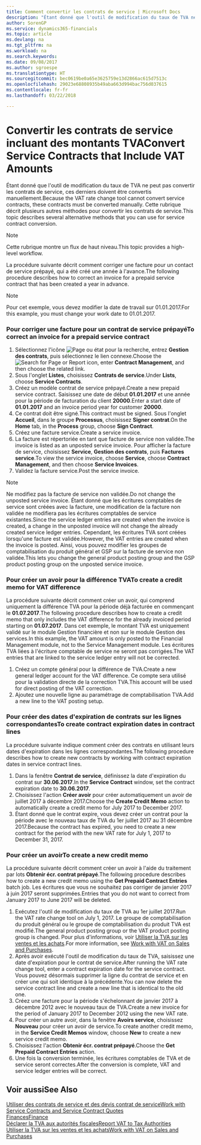 ```yaml
---
title: Comment convertir les contrats de service | Microsoft Docs
description: "Étant donné que l'outil de modification du taux de TVA ne peut pas convertir les contrats de service, ces derniers doivent être convertis manuellement. Cette rubrique décrit plusieurs autres méthodes pour convertir les contrats de service."
author: SorenGP
ms.service: dynamics365-financials
ms.topic: article
ms.devlang: na
ms.tgt_pltfrm: na
ms.workload: na
ms.search.keywords: 
ms.date: 09/08/2017
ms.author: sgroespe
ms.translationtype: HT
ms.sourcegitcommit: bec0619be0a65e3625759e13d2866ac615d7513c
ms.openlocfilehash: 29023e68808935b49aba663d994bac756d037615
ms.contentlocale: fr-fr
ms.lasthandoff: 03/22/2018

---
```

# <a name="convert-service-contracts-that-include-vat-amounts"></a><span data-ttu-id="beef6-104">Convertir les contrats de service incluant des montants TVA</span><span class="sxs-lookup"><span data-stu-id="beef6-104">Convert Service Contracts that Include VAT Amounts</span></span>
<span data-ttu-id="beef6-105">Étant donné que l'outil de modification du taux de TVA ne peut pas convertir les contrats de service, ces derniers doivent être convertis manuellement.</span><span class="sxs-lookup"><span data-stu-id="beef6-105">Because the VAT rate change tool cannot convert service contracts, these contracts must be converted manually.</span></span> <span data-ttu-id="beef6-106">Cette rubrique décrit plusieurs autres méthodes pour convertir les contrats de service.</span><span class="sxs-lookup"><span data-stu-id="beef6-106">This topic describes several alternative methods that you can use for service contract conversion.</span></span>  

> [!NOTE]  
>  <span data-ttu-id="beef6-107">Cette rubrique montre un flux de haut niveau.</span><span class="sxs-lookup"><span data-stu-id="beef6-107">This topic provides a high-level workflow.</span></span>  

 <span data-ttu-id="beef6-108">La procédure suivante décrit comment corriger une facture pour un contact de service prépayé, qui a été créé une année à l'avance.</span><span class="sxs-lookup"><span data-stu-id="beef6-108">The following procedure describes how to correct an invoice for a prepaid service contract that has been created a year in advance.</span></span>  

> [!NOTE]  
>  <span data-ttu-id="beef6-109">Pour cet exemple, vous devez modifier la date de travail sur 01.01.2017.</span><span class="sxs-lookup"><span data-stu-id="beef6-109">For this example, you must change your work date to 01.01.2017.</span></span>  

### <a name="to-correct-an-invoice-for-a-prepaid-service-contract"></a><span data-ttu-id="beef6-110">Pour corriger une facture pour un contrat de service prépayé</span><span class="sxs-lookup"><span data-stu-id="beef6-110">To correct an invoice for a prepaid service contract</span></span>  
1. <span data-ttu-id="beef6-111">Sélectionnez l'icône ![Page ou état pour la recherche](media/ui-search/search_small.png "Page ou état pour la recherche"), entrez **Gestion des contrats**, puis sélectionnez le lien connexe.</span><span class="sxs-lookup"><span data-stu-id="beef6-111">Choose the ![Search for Page or Report](media/ui-search/search_small.png "Search for Page or Report icon") icon, enter **Contract Management**, and then choose the related link.</span></span>  
2. <span data-ttu-id="beef6-112">Sous l'onglet **Listes**, choisissez **Contrats de service**.</span><span class="sxs-lookup"><span data-stu-id="beef6-112">Under **Lists**, choose **Service Contracts**.</span></span>  
3. <span data-ttu-id="beef6-113">Créez un modèle contrat de service prépayé.</span><span class="sxs-lookup"><span data-stu-id="beef6-113">Create a new prepaid service contract.</span></span> <span data-ttu-id="beef6-114">Saisissez une date de début **01.01.2017** et une année pour la période de facturation du client **20000**.</span><span class="sxs-lookup"><span data-stu-id="beef6-114">Enter a start date of **01.01.2017** and an invoice period year for customer **20000**.</span></span>  
4. <span data-ttu-id="beef6-115">Ce contrat doit être signé.</span><span class="sxs-lookup"><span data-stu-id="beef6-115">This contract must be signed.</span></span> <span data-ttu-id="beef6-116">Sous l'onglet **Accueil**, dans le groupe **Processus**, choisissez **Signer contrat**.</span><span class="sxs-lookup"><span data-stu-id="beef6-116">On the **Home** tab, in the **Process** group, choose **Sign Contract**.</span></span>  
5. <span data-ttu-id="beef6-117">Créez une facture service.</span><span class="sxs-lookup"><span data-stu-id="beef6-117">Create a service invoice.</span></span>
6. <span data-ttu-id="beef6-118">La facture est répertoriée en tant que facture de service non validée.</span><span class="sxs-lookup"><span data-stu-id="beef6-118">The invoice is listed as an unposted service invoice.</span></span> <span data-ttu-id="beef6-119">Pour afficher la facture de service, choisissez **Service**, **Gestion des contrats**, puis **Factures service**.</span><span class="sxs-lookup"><span data-stu-id="beef6-119">To view the service invoice, choose **Service**, choose **Contract Management**, and then choose **Service Invoices**.</span></span>  
7. <span data-ttu-id="beef6-120">Validez la facture service.</span><span class="sxs-lookup"><span data-stu-id="beef6-120">Post the service invoice.</span></span>  

> [!NOTE]  
>  <span data-ttu-id="beef6-121">Ne modifiez pas la facture de service non validée.</span><span class="sxs-lookup"><span data-stu-id="beef6-121">Do not change the unposted service invoice.</span></span> <span data-ttu-id="beef6-122">Étant donné que les écritures comptables de service sont créées avec la facture, une modification de la facture non validée ne modifiera pas les écritures comptables de service existantes.</span><span class="sxs-lookup"><span data-stu-id="beef6-122">Since the service ledger entries are created when the invoice is created, a change in the unposted invoice will not change the already created service ledger entries.</span></span> <span data-ttu-id="beef6-123">Cependant, les écritures TVA sont créées lorsqu'une facture est validée.</span><span class="sxs-lookup"><span data-stu-id="beef6-123">However, the VAT entries are created when the invoice is posted.</span></span> <span data-ttu-id="beef6-124">Ainsi, vous pouvez modifier les groupes de comptabilisation du produit général et GSP sur la facture de service non validée.</span><span class="sxs-lookup"><span data-stu-id="beef6-124">This lets you change the general product posting group and the GSP product posting group on the unposted service invoice.</span></span>  

### <a name="to-create-a-credit-memo-for-vat-difference"></a><span data-ttu-id="beef6-125">Pour créer un avoir pour la différence TVA</span><span class="sxs-lookup"><span data-stu-id="beef6-125">To create a credit memo for VAT difference</span></span>  
<span data-ttu-id="beef6-126">La procédure suivante décrit comment créer un avoir, qui comprend uniquement la différence TVA pour la période déjà facturée en commençant le **01.07.2017**.</span><span class="sxs-lookup"><span data-stu-id="beef6-126">The following procedure describes how to create a credit memo that only includes the VAT difference for the already invoiced period starting on **01.07.2017**.</span></span> <span data-ttu-id="beef6-127">Dans cet exemple, le montant TVA est uniquement validé sur le module Gestion financière et non sur le module Gestion des services.</span><span class="sxs-lookup"><span data-stu-id="beef6-127">In this example, the VAT amount is only posted to the Financial Management module, not to the Service Management module.</span></span> <span data-ttu-id="beef6-128">Les écritures TVA liées à l'écriture comptable de service ne seront pas corrigées.</span><span class="sxs-lookup"><span data-stu-id="beef6-128">The VAT entries that are linked to the service ledger entry will not be corrected.</span></span>  

1. <span data-ttu-id="beef6-129">Créez un compte général pour la différence de TVA.</span><span class="sxs-lookup"><span data-stu-id="beef6-129">Create a new general ledger account for the VAT difference.</span></span> <span data-ttu-id="beef6-130">Ce compte sera utilisé pour la validation directe de la correction TVA.</span><span class="sxs-lookup"><span data-stu-id="beef6-130">This account will be used for direct posting of the VAT correction.</span></span>  
2. <span data-ttu-id="beef6-131">Ajoutez une nouvelle ligne au paramétrage de comptabilisation TVA.</span><span class="sxs-lookup"><span data-stu-id="beef6-131">Add a new line to the VAT posting setup.</span></span>  

### <a name="to-create-contract-expiration-dates-in-contract-lines"></a><span data-ttu-id="beef6-132">Pour créer des dates d'expiration de contrats sur les lignes correspondantes</span><span class="sxs-lookup"><span data-stu-id="beef6-132">To create contract expiration dates in contract lines</span></span>  
<span data-ttu-id="beef6-133">La procédure suivante indique comment créer des contrats en utilisant leurs dates d'expiration dans les lignes correspondantes.</span><span class="sxs-lookup"><span data-stu-id="beef6-133">The following procedure describes how to create new contracts by working with contract expiration dates in service contract lines.</span></span>  

1. <span data-ttu-id="beef6-134">Dans la fenêtre **Contrat de service**, définissez la date d'expiration du contrat sur **30.06.2017**.</span><span class="sxs-lookup"><span data-stu-id="beef6-134">In the **Service Contract** window, set the contract expiration date to **30.06.2017**.</span></span>  
2. <span data-ttu-id="beef6-135">Choisissez l'action **Créer avoir** pour créer automatiquement un avoir de juillet 2017 à décembre 2017.</span><span class="sxs-lookup"><span data-stu-id="beef6-135">Choose the **Create Credit Memo** action to automatically create a credit memo for July 2017 to December 2017.</span></span>  
3. <span data-ttu-id="beef6-136">Étant donné que le contrat expire, vous devez créer un contrat pour la période avec le nouveau taux de TVA du 1er juillet 2017 au 31 décembre 2017.</span><span class="sxs-lookup"><span data-stu-id="beef6-136">Because the contract has expired, you need to create a new contract for the period with the new VAT rate for July 1, 2017 to December 31, 2017.</span></span>  

### <a name="to-create-a-new-credit-memo"></a><span data-ttu-id="beef6-137">Pour créer un avoir</span><span class="sxs-lookup"><span data-stu-id="beef6-137">To create a new credit memo</span></span>  
<span data-ttu-id="beef6-138">La procédure suivante décrit comment créer un avoir à l'aide du traitement par lots **Obtenir écr. contrat prépayé**.</span><span class="sxs-lookup"><span data-stu-id="beef6-138">The following procedure describes how to create a new credit memo using the **Get Prepaid Contract Entries** batch job.</span></span> <span data-ttu-id="beef6-139">Les écritures que vous ne souhaitez pas corriger de janvier 2017 à juin 2017 seront supprimées.</span><span class="sxs-lookup"><span data-stu-id="beef6-139">Entries that you do not want to correct from January 2017 to June 2017 will be deleted.</span></span>  

1. <span data-ttu-id="beef6-140">Exécutez l'outil de modification du taux de TVA au 1er juillet 2017.</span><span class="sxs-lookup"><span data-stu-id="beef6-140">Run the VAT rate change tool on July 1, 2017.</span></span> <span data-ttu-id="beef6-141">Le groupe de comptabilisation du produit général ou le groupe de comptabilisation du produit TVA est modifié.</span><span class="sxs-lookup"><span data-stu-id="beef6-141">The general product posting group or the VAT product posting group is changed.</span></span> <span data-ttu-id="beef6-142">Pour plus d'informations, voir [Utiliser la TVA sur les ventes et les achats](finance-work-with-vat.md).</span><span class="sxs-lookup"><span data-stu-id="beef6-142">For more information, see [Work with VAT on Sales and Purchases](finance-work-with-vat.md).</span></span>  
2. <span data-ttu-id="beef6-143">Après avoir exécuté l'outil de modification du taux de TVA, saisissez une date d'expiration pour le contrat de service.</span><span class="sxs-lookup"><span data-stu-id="beef6-143">After running the VAT rate change tool, enter a contract expiration date for the service contract.</span></span> <span data-ttu-id="beef6-144">Vous pouvez désormais supprimer la ligne du contrat de service et en créer une qui soit identique à la précédente.</span><span class="sxs-lookup"><span data-stu-id="beef6-144">You can now delete the service contract line and create a new line that is identical to the old one.</span></span>  
3. <span data-ttu-id="beef6-145">Créez une facture pour la période s'échelonnant de janvier 2017 à décembre 2012 avec le nouveau taux de TVA.</span><span class="sxs-lookup"><span data-stu-id="beef6-145">Create a new invoice for the period of January 2017 to December 2012 using the new VAT rate.</span></span>  
4. <span data-ttu-id="beef6-146">Pour créer un autre avoir, dans la fenêtre **Avoirs service**, choisissez **Nouveau** pour créer un avoir de service.</span><span class="sxs-lookup"><span data-stu-id="beef6-146">To create another credit memo, in the **Service Credit Memos** window, choose **New** to create a new service credit memo.</span></span>  
5. <span data-ttu-id="beef6-147">Choisissez l'action **Obtenir écr. contrat prépayé**.</span><span class="sxs-lookup"><span data-stu-id="beef6-147">Choose the **Get Prepaid Contract Entries** action.</span></span>  
6. <span data-ttu-id="beef6-148">Une fois la conversion terminée, les écritures comptables de TVA et de service seront correctes.</span><span class="sxs-lookup"><span data-stu-id="beef6-148">After the conversion is complete, VAT and service ledger entries will be correct.</span></span>  

## <a name="see-also"></a><span data-ttu-id="beef6-149">Voir aussi</span><span class="sxs-lookup"><span data-stu-id="beef6-149">See Also</span></span>  
[<span data-ttu-id="beef6-150">Utiliser des contrats de service et des devis contrat de service</span><span class="sxs-lookup"><span data-stu-id="beef6-150">Work with Service Contracts and Service Contract Quotes</span></span>](service-how-to-create-service-contracts-and-service-contract-quotes.md)  
[<span data-ttu-id="beef6-151">Finances</span><span class="sxs-lookup"><span data-stu-id="beef6-151">Finance</span></span>](finance.md)  
[<span data-ttu-id="beef6-152">Déclarer la TVA aux autorités fiscales</span><span class="sxs-lookup"><span data-stu-id="beef6-152">Report VAT to Tax Authorities</span></span>](finance-how-report-vat.md)  
[<span data-ttu-id="beef6-153">Utiliser la TVA sur les ventes et les achats</span><span class="sxs-lookup"><span data-stu-id="beef6-153">Work with VAT on Sales and Purchases</span></span>](finance-work-with-vat.md)  

